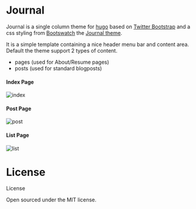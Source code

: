 Journal
==================

Journal is a single column theme for [hugo](http://hugo.spf13.com/) based on [Twitter Bootstrap](http://getbootstrap.com/) and a css styling from [Bootswatch](http://bootswatch.com/) the [Journal theme](http://bootswatch.com/journal/).

It is a simple template containing a nice header menu bar and content area. Default the theme support 2 types of content.

* pages (used for About/Resume pages)
* posts (used for standard blogposts)

#### Index Page
![index](http://mpas.github.io/img/hugo-journal/index.png)

#### Post Page
![post](http://mpas.github.io/img/hugo-journal/post.png)

#### List Page
![list](http://mpas.github.io/img/hugo-journal/list.png)

# License
License

Open sourced under the MIT license.